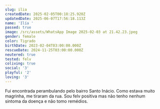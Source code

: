 ```yaml
---
slug: ilia
createdDate: 2025-02-05T00:18:25.920Z
updatedDate: 2025-06-07T17:56:18.113Z
name: 'Ilía '
passed: true
image: /src/assets/WhatsApp Image 2025-02-03 at 21.42.23.jpeg
gender: female
color: Tigrado
birthDate: 2023-02-04T03:00:00.000Z
rescueDate: 2024-11-25T03:00:00.000Z
neutered: true
tested: felv
coliving: true
social: '3'
playful: '2'
loving: '3'
---
```


Fui encontrada perambulando pelo bairro Santo Inácio. Como estava muito magrinha, me tiraram da rua. Sou felv positiva mas não tenho nenhum sintoma da doença e não tomo remédios.
